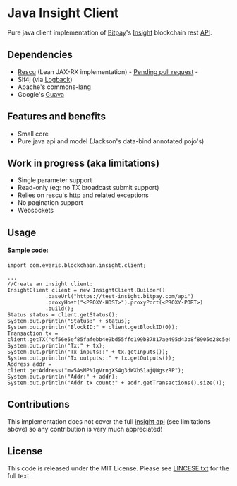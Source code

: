 Java Insight Client
========================================================

Pure java client implementation of [Bitpay](https://bitpay.com)'s [Insight](https://insight.is) blockchain rest [API](https://github.com/bitpay/insight-api).


Dependencies
---------------
- [Rescu](https://github.com/mmazi/rescu) (Lean JAX-RX implementation) - [Pending pull request](https://github.com/mrmx/rescu) -
- Slf4j (via [Logback](http://logback.qos.ch))
- Apache's commons-lang
- Google's [Guava](https://github.com/google/guava)

Features and benefits
---------------

- Small core
- Pure java api and model (Jackson's data-bind annotated pojo's)


Work in progress (aka limitations)
--------------- 
- Single parameter support
- Read-only (eg: no TX broadcast submit support)
- Relies on rescu's http and related exceptions
- No pagination support
- Websockets


Usage
---------------

#### Sample code:

    import com.everis.blockchain.insight.client;
    
    ...
    //Create an insight client:
    InsightClient client = new InsightClient.Builder() 
                .baseUrl("https://test-insight.bitpay.com/api")
                .proxyHost("<PROXY-HOST>").proxyPort(<PROXY-PORT>)
                .build();
    Status status = client.getStatus();
    System.out.println("Status:" + status);
    System.out.println("BlockID:" + client.getBlockID(0));        
    Transaction tx = client.getTX("df56e5ef85fafebb4e9bd55ffd199b87817ae495d43b8f8905d28c5ebbec1a50");
    System.out.println("Tx:" + tx);
    System.out.println("Tx inputs::" + tx.getInputs());
    System.out.println("Tx outputs::" + tx.getOutputs());
    Address addr = client.getAddress("mw5AsMPN1gVrngXS4g3dWXbS1ajQWgszRP");
    System.out.println("Addr:" + addr);
    System.out.println("Addr tx count:" + addr.getTransactions().size());

Contributions
---------------

This implementation does not cover the full [insight api](https://github.com/bitpay/insight-api) (see limitations above) so any contribution is very much appreciated! 


License
---------------

This code is released under the MIT License. Please see [LINCESE.txt](LICENSE.txt) for the full text.


